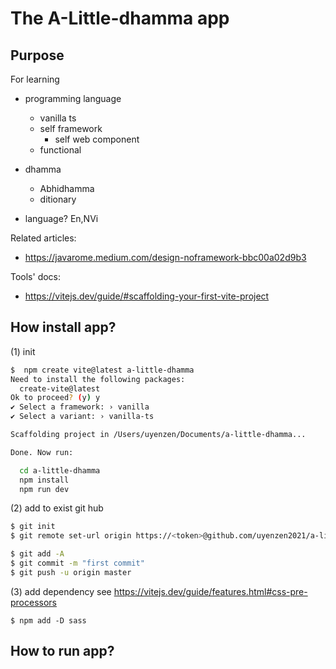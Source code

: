 # The A-Little-dhamma app

## Purpose
For learning
- programming language
  - vanilla ts
  - self framework
    - self web component
  - functional
- dhamma
  - Abhidhamma
  - ditionary
  
- language? En,NVi

Related articles:
- https://javarome.medium.com/design-noframework-bbc00a02d9b3

Tools' docs:
- https://vitejs.dev/guide/#scaffolding-your-first-vite-project


## How install app?

(1) init
```sh
$  npm create vite@latest a-little-dhamma
Need to install the following packages:
  create-vite@latest
Ok to proceed? (y) y
✔ Select a framework: › vanilla
✔ Select a variant: › vanilla-ts

Scaffolding project in /Users/uyenzen/Documents/a-little-dhamma...

Done. Now run:

  cd a-little-dhamma
  npm install
  npm run dev

```

(2) add to exist git hub
```sh
$ git init
$ git remote set-url origin https://<token>@github.com/uyenzen2021/a-little-dhamma.git

$ git add -A
$ git commit -m "first commit"
$ git push -u origin master
```

(3) add dependency
see https://vitejs.dev/guide/features.html#css-pre-processors
```
$ npm add -D sass
```
## How to run app?
